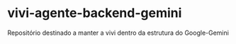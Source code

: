 # vivi-agente-backend-gemini
Repositório destinado a manter a vivi dentro da estrutura do Google-Gemini
